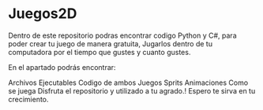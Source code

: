 # Juegos2D
Dentro de este repositorio podras encontrar codigo Python y C#, para poder crear tu juego de manera gratuita, Jugarlos dentro de tu computadora
por el tiempo que gustes y cuanto gustes.

En el apartado podrás encontrar:

Archivos Ejecutables
Codigo de ambos Juegos
Sprits Animaciones
Como se juega
Disfruta el repositorio y utilizado a tu agrado.! Espero te sirva en tu crecimiento.
